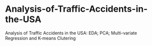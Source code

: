 # Analysis-of-Traffic-Accidents-in-the-USA
Analysis of Traffic Accidents in the USA: EDA; PCA; Multi-variate Regression and K-means Clutering

